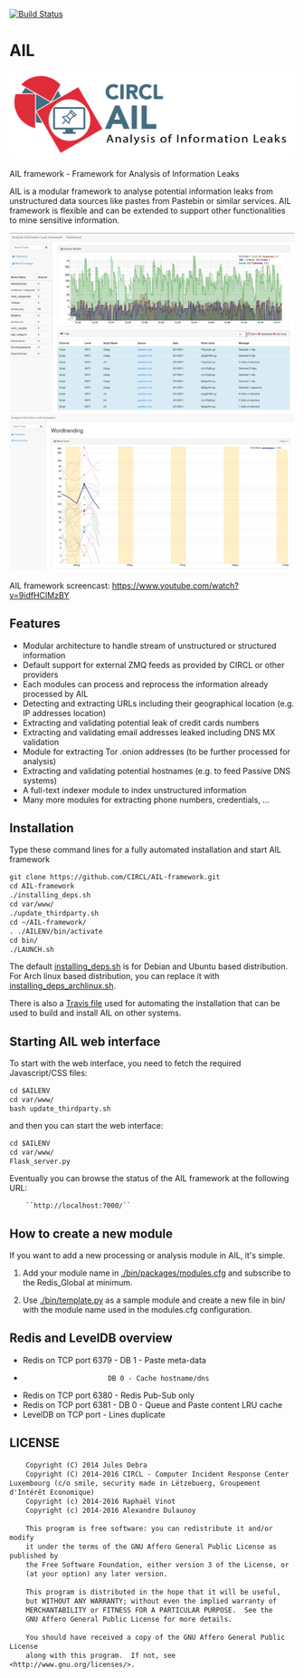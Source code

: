 [![Build Status](https://travis-ci.org/CIRCL/AIL-framework.svg?branch=master)](https://travis-ci.org/CIRCL/AIL-framework)

AIL
===

![Logo](./doc/logo/logo-small.png?raw=true "AIL logo")

AIL framework - Framework for Analysis of Information Leaks

AIL is a modular framework to analyse potential information leaks from unstructured data sources like pastes from Pastebin or similar services. AIL framework is flexible and can be extended to support other functionalities to mine sensitive information.

![Dashboard](./doc/screenshots/DashboardAIL.png?raw=true "AIL framework dashboard")
![Trending](./doc/screenshots/WordtrendingAIL.png?raw=true "AIL framework wordtrending")

AIL framework screencast: https://www.youtube.com/watch?v=9idfHCIMzBY

Features
--------

* Modular architecture to handle stream of unstructured or structured information
* Default support for external ZMQ feeds as provided by CIRCL or other providers
* Each modules can process and reprocess the information already processed by AIL
* Detecting and extracting URLs including their geographical location (e.g. IP addresses location)
* Extracting and validating potential leak of credit cards numbers
* Extracting and validating email addresses leaked including DNS MX validation
* Module for extracting Tor .onion addresses (to be further processed for analysis)
* Extracting and validating potential hostnames (e.g. to feed Passive DNS systems)
* A full-text indexer module to index unstructured information
* Many more modules for extracting phone numbers, credentials, ...

Installation
------------

Type these command lines for a fully automated installation and start AIL framework
```
git clone https://github.com/CIRCL/AIL-framework.git
cd AIL-framework
./installing_deps.sh
cd var/www/
./update_thirdparty.sh
cd ~/AIL-framework/
. ./AILENV/bin/activate
cd bin/
./LAUNCH.sh
```
The default [installing_deps.sh](./installing_deps.sh) is for Debian and Ubuntu based distribution. For Arch
linux based distribution, you can replace it with [installing_deps_archlinux.sh](./installing_deps_archlinux.sh).

There is also a [Travis file](.travis.yml) used for automating the installation that can be used to build and install AIL on other
systems.

Starting AIL web interface
--------------------------

To start with the web interface, you need to fetch the required Javascript/CSS files:

```
cd $AILENV
cd var/www/
bash update_thirdparty.sh
```

and then you can start the web interface:

```
cd $AILENV
cd var/www/
Flask_server.py
```

Eventually you can browse the status of the AIL framework at the following URL:

        ``http://localhost:7000/``

How to create a new module
--------------------------

If you want to add a new processing or analysis module in AIL, it's simple.

1. Add your module name in [./bin/packages/modules.cfg](./bin/packages/modules.cfg) and subscribe to the Redis_Global at minimum.

2. Use [./bin/template.py](./bin/template.py) as a sample module and create a new file in bin/ with the module name used in the modules.cfg configuration.


Redis and LevelDB overview
--------------------------

* Redis on TCP port 6379 - DB 1 - Paste meta-data
*                          DB 0 - Cache hostname/dns
* Redis on TCP port 6380 - Redis Pub-Sub only
* Redis on TCP port 6381 - DB 0 - Queue and Paste content LRU cache
* LevelDB on TCP port <year> - Lines duplicate

LICENSE
-------

```
    Copyright (C) 2014 Jules Debra
    Copyright (C) 2014-2016 CIRCL - Computer Incident Response Center Luxembourg (c/o smile, security made in Lëtzebuerg, Groupement d'Intérêt Economique)
    Copyright (c) 2014-2016 Raphaël Vinot
    Copyright (c) 2014-2016 Alexandre Dulaunoy

    This program is free software: you can redistribute it and/or modify
    it under the terms of the GNU Affero General Public License as published by
    the Free Software Foundation, either version 3 of the License, or
    (at your option) any later version.

    This program is distributed in the hope that it will be useful,
    but WITHOUT ANY WARRANTY; without even the implied warranty of
    MERCHANTABILITY or FITNESS FOR A PARTICULAR PURPOSE.  See the
    GNU Affero General Public License for more details.

    You should have received a copy of the GNU Affero General Public License
    along with this program.  If not, see <http://www.gnu.org/licenses/>.
```

